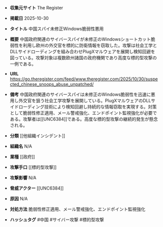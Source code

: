 - **収集元サイト**
The Register

- **掲載日**
2025-10-30

- **タイトル**
中国スパイ未修正Windows脆弱性悪用

- **概要**
中国政府関連のサイバースパイが未修正のWindowsショートカット脆弱性を利用し欧州の外交官を標的に防衛情報を窃取した。攻撃は社会工学とDLLサイドローディングを組み合わせPlugXマルウェアを展開し検知回避を図っている。攻撃対象は複数欧州諸国の政府機関であり高度な標的型攻撃の一例である。

- **URL**
https://go.theregister.com/feed/www.theregister.com/2025/10/30/suspected_chinese_snoops_abuse_unpatched/

- **備考**
中国政府関連のサイバースパイは未修正のWindows脆弱性を迅速に悪用し外交官を狙う社会工学攻撃を展開している。PlugXマルウェアのDLLサイドローディング技術により検知回避し持続的な情報窃取を実現する。対策として脆弱性修正適用、メール警戒強化、エンドポイント監視強化が必要である。攻撃者は[[UNC6384]]である。高度な標的型攻撃の継続的発生が懸念される。

- **分類**
[[他組織インシデント]]

- **組織名**
N/A

- **業種**
[[政府]]

- **攻撃手口**
[[標的型攻撃]]

- **攻撃影響**
N/A

- **脅威アクター**
[[UNC6384]]

- **原因**
N/A

- **対処方法**
脆弱性修正適用、メール警戒強化、エンドポイント監視強化

- **ハッシュタグ**
#中国 #サイバー攻撃 #標的型攻撃
